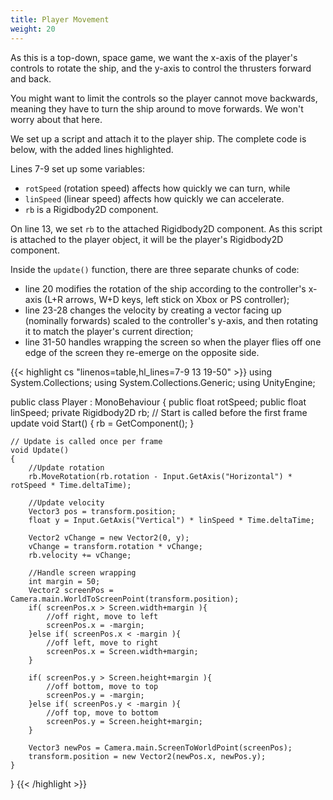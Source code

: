 ```yaml
---
title: Player Movement
weight: 20
---
```

As this is a top-down, space game, we want the x-axis of the player's controls
to rotate the ship, and the y-axis to control the thrusters forward and back.

You might want to limit the controls so the player cannot move backwards, 
meaning they have to turn the ship around to move forwards. We won't worry
about that here.

We set up a script and attach it to the player ship. The complete code is below,
with the added lines highlighted.

Lines 7-9 set up some variables:
- `rotSpeed` (rotation speed) affects how quickly we can turn, while
- `linSpeed` (linear speed) affects how quickly we can accelerate. 
- `rb` is a Rigidbody2D component.

On line 13, we set `rb` to the attached Rigidbody2D component. As this
script is attached to the player object, it will be the player's Rigidbody2D component.

Inside the `update()` function, there are three separate chunks of code:
- line 20 modifies the rotation of the ship according to the controller's x-axis (L+R arrows, W+D keys, left stick on Xbox or PS controller);
- line 23-28 changes the velocity by creating a vector facing up (nominally forwards) scaled to the controller's y-axis, and then rotating it to match the player's current direction;
- line 31-50 handles wrapping the screen so when the player flies off one edge of the screen they re-emerge on the opposite side.

{{< highlight cs "linenos=table,hl_lines=7-9 13 19-50" >}}
using System.Collections;
using System.Collections.Generic;
using UnityEngine;

public class Player : MonoBehaviour
{
    public float rotSpeed;
    public float linSpeed;
    private Rigidbody2D rb;
    // Start is called before the first frame update
    void Start()
    {
        rb = GetComponent<Rigidbody2D>();
    }

    // Update is called once per frame
    void Update()
    {
        //Update rotation
        rb.MoveRotation(rb.rotation - Input.GetAxis("Horizontal") * rotSpeed * Time.deltaTime);

        //Update velocity
        Vector3 pos = transform.position;
        float y = Input.GetAxis("Vertical") * linSpeed * Time.deltaTime;

        Vector2 vChange = new Vector2(0, y);
        vChange = transform.rotation * vChange;
        rb.velocity += vChange;

        //Handle screen wrapping
        int margin = 50;
        Vector2 screenPos = Camera.main.WorldToScreenPoint(transform.position);
        if( screenPos.x > Screen.width+margin ){
            //off right, move to left
            screenPos.x = -margin;
        }else if( screenPos.x < -margin ){
            //off left, move to right
            screenPos.x = Screen.width+margin;
        }

        if( screenPos.y > Screen.height+margin ){
            //off bottom, move to top
            screenPos.y = -margin;
        }else if( screenPos.y < -margin ){
            //off top, move to bottom
            screenPos.y = Screen.height+margin;
        }

        Vector3 newPos = Camera.main.ScreenToWorldPoint(screenPos);
        transform.position = new Vector2(newPos.x, newPos.y);
    }
}
{{< /highlight >}}